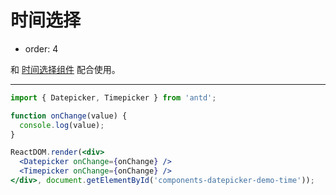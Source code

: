 # 时间选择

- order: 4

和 [时间选择组件](/components/timepicker) 配合使用。

---

````jsx
import { Datepicker, Timepicker } from 'antd';

function onChange(value) {
  console.log(value);
}

ReactDOM.render(<div>
  <Datepicker onChange={onChange} />
  <Timepicker onChange={onChange} />
</div>, document.getElementById('components-datepicker-demo-time'));
````

